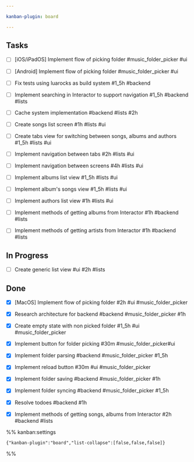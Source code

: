 ```yaml
---

kanban-plugin: board

---
```


## Tasks

- [ ] [iOS/iPadOS] Implement flow of picking folder #music_folder_picker  #ui
- [ ] [Android] Implement flow of picking folder #music_folder_picker  #ui
- [ ] Fix tests using luarocks as build system #1_5h #backend
- [ ] Implement searching in Interactor to support navigation #1_5h #backend #lists
- [ ] Cache system implementation #backend #lists #2h
- [ ] Create songs list screen #1h #lists #ui
- [ ] Create tabs view for switching between songs, albums and authors #1_5h #lists #ui
- [ ] Implement navigation between tabs #2h #lists #ui
- [ ] Implement navigation between screens #4h #lists #ui
- [ ] Implement albums list view #1_5h #lists #ui
- [ ] Implement album's songs view #1_5h #lists #ui
- [ ] Implement authors list view #1h #lists #ui
- [ ] Implement methods of getting albums from Interactor #1h #backend #lists
- [ ] Implement methods of getting artists from Interactor #1h #backend #lists


## In Progress

- [ ] Create generic list view #ui #2h #lists


## Done

- [x] [MacOS] Implement flow of picking folder #2h #ui #music_folder_picker
- [x] Research architecture for backend #backend #music_folder_picker #1h
- [x] Create empty state with non picked folder #1_5h #ui #music_folder_picker
- [x] Implement button for folder picking #30m #music_folder_picker#ui
- [x] Implement folder parsing #backend #music_folder_picker #1_5h
- [x] Implement reload button #30m #ui #music_folder_picker
- [x] Implement folder saving #backend #music_folder_picker #1h
- [x] Implement folder syncing #backend #music_folder_picker #1_5h
- [x] Resolve todoes #backend #1h
- [x] Implement methods of getting songs, albums from Interactor #2h  #backend #lists




%% kanban:settings
```
{"kanban-plugin":"board","list-collapse":[false,false,false]}
```
%%